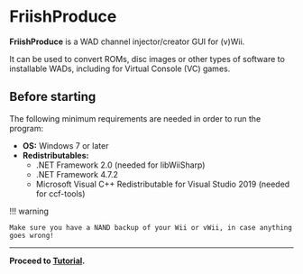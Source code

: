 # FriishProduce

**FriishProduce** is a WAD channel injector/creator GUI for (v)Wii.

It can be used to convert ROMs, disc images or other types of software to installable WADs, including for Virtual Console (VC) games.

## Before starting

The following minimum requirements are needed in order to run the program:

* **OS:** Windows 7 or later
* **Redistributables:**
    * .NET Framework 2.0 (needed for libWiiSharp)
    * .NET Framework 4.7.2
    * Microsoft Visual C++ Redistributable for Visual Studio 2019 (needed for ccf-tools)

!!! warning

    Make sure you have a NAND backup of your Wii or vWii, in case anything goes wrong!

----

**Proceed to [Tutorial](tutorial.md).**